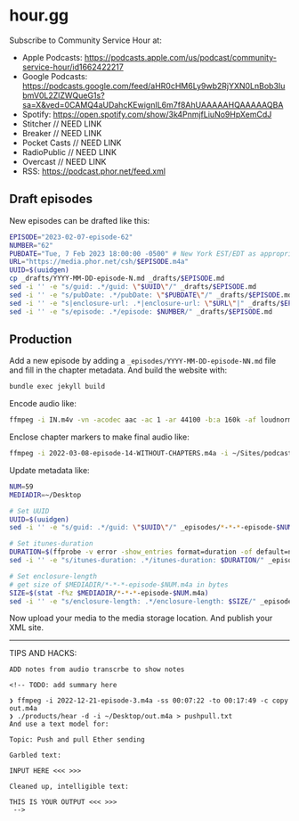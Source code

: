 # hour.gg

Subscribe to Community Service Hour at:

- Apple Podcasts: https://podcasts.apple.com/us/podcast/community-service-hour/id1662422217
- Google Podcasts: https://podcasts.google.com/feed/aHR0cHM6Ly9wb2RjYXN0LnBob3IubmV0L2ZlZWQueG1s?sa=X&ved=0CAMQ4aUDahcKEwignIL6m7f8AhUAAAAAHQAAAAAQBA
- Spotify: https://open.spotify.com/show/3k4PnmjfLiuNo9HpXemCdJ
- Stitcher // NEED LINK
- Breaker // NEED LINK
- Pocket Casts // NEED LINK
- RadioPublic // NEED LINK
- Overcast // NEED LINK
- RSS: https://podcast.phor.net/feed.xml

## Draft episodes

New episodes can be drafted like this:

```sh
EPISODE="2023-02-07-episode-62"
NUMBER="62"
PUBDATE="Tue, 7 Feb 2023 18:00:00 -0500" # New York EST/EDT as appropriate
URL="https://media.phor.net/csh/$EPISODE.m4a"
UUID=$(uuidgen)
cp _drafts/YYYY-MM-DD-episode-N.md _drafts/$EPISODE.md
sed -i '' -e "s/guid: .*/guid: \"$UUID\"/" _drafts/$EPISODE.md
sed -i '' -e "s/pubDate: .*/pubDate: \"$PUBDATE\"/" _drafts/$EPISODE.md
sed -i '' -e "s|enclosure-url: .*|enclosure-url: \"$URL\"|" _drafts/$EPISODE.md
sed -i '' -e "s/episode: .*/episode: $NUMBER/" _drafts/$EPISODE.md
```

## Production

Add a new episode by adding a `_episodes/YYYY-MM-DD-episode-NN.md` file and fill in the chapter metadata. And build the website with:

```sh
bundle exec jekyll build
```

Encode audio like:

```sh
ffmpeg -i IN.m4v -vn -acodec aac -ac 1 -ar 44100 -b:a 160k -af loudnorm=I=-16:TP=-1:LRA=11:print_format=json -f mp4 -movflags +faststart YYYY-mm-dd-episode-NN-WITHOUT-CHAPTERS.m4a
```

Enclose chapter markers to make final audio like:

```sh
ffmpeg -i 2022-03-08-episode-14-WITHOUT-CHAPTERS.m4a -i ~/Sites/podcast.phor.net/_site/ffmetadata/2022-03-08-episode-14.txt -map_metadata 1 -codec copy 2022-03-08-episode-14.m4a
```

Update metadata like:

```sh
NUM=59
MEDIADIR=~/Desktop

# Set UUID
UUID=$(uuidgen)
sed -i '' -e "s/guid: .*/guid: \"$UUID\"/" _episodes/*-*-*-episode-$NUM.md

# Set itunes-duration
DURATION=$(ffprobe -v error -show_entries format=duration -of default=noprint_wrappers=1:nokey=1 $MEDIADIR/*-*-*-episode-$NUM.m4a | cut -d. -f1)
sed -i '' -e "s/itunes-duration: .*/itunes-duration: $DURATION/" _episodes/*-*-*-episode-$NUM.md

# Set enclosure-length
# get size of $MEDIADIR/*-*-*-episode-$NUM.m4a in bytes
SIZE=$(stat -f%z $MEDIADIR/*-*-*-episode-$NUM.m4a)
sed -i '' -e "s/enclosure-length: .*/enclosure-length: $SIZE/" _episodes/*-*-*-episode-$NUM.md
```

Now upload your media to the media storage location. And publish your XML site.

---



TIPS AND HACKS:

```
ADD notes from audio transcrbe to show notes

<!-- TODO: add summary here

❯ ffmpeg -i 2022-12-21-episode-3.m4a -ss 00:07:22 -to 00:17:49 -c copy out.m4a
❯ ./products/hear -d -i ~/Desktop/out.m4a > pushpull.txt   
And use a text model for:

Topic: Push and pull Ether sending

Garbled text:

INPUT HERE <<< >>>

Cleaned up, intelligible text:

THIS IS YOUR OUTPUT <<< >>>
 -->
```

